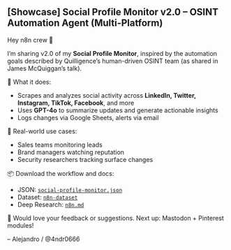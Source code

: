 ## [Showcase] Social Profile Monitor v2.0 – OSINT Automation Agent (Multi-Platform)

Hey n8n crew 👋

I’m sharing v2.0 of my **Social Profile Monitor**, inspired by the automation goals described by Quilligence’s human-driven OSINT team (as shared in James McQuiggan’s talk).

🎯 What it does:
- Scrapes and analyzes social activity across **LinkedIn, Twitter, Instagram, TikTok, Facebook**, and more
- Uses **GPT-4o** to summarize updates and generate actionable insights
- Logs changes via Google Sheets, alerts via email

🧠 Real-world use cases:
- Sales teams monitoring leads
- Brand managers watching reputation
- Security researchers tracking surface changes

📦 Download the workflow and docs:
- JSON: [`social-profile-monitor.json`](link)
- Dataset: [`n8n-dataset`](https://github.com/4ndr0666/n8n/tree/main/datasets/n8n-dataset)
- Deep Research: [`n8n.md`](https://raw.githubusercontent.com/4ndr0666/n8n/main/deep_research/n8n.md)

💬 Would love your feedback or suggestions. Next up: Mastodon + Pinterest modules!

– Alejandro / @4ndr0666